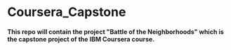 # Coursera_Capstone
#### This repo will contain the project "Battle of the Neighborhoods" which is the capstone project of the IBM Coursera course.
